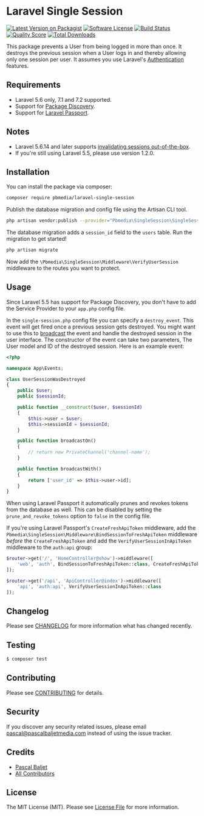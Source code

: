 # Laravel Single Session

[![Latest Version on Packagist](https://img.shields.io/packagist/v/pbmedia/laravel-single-session.svg?style=flat-square)](https://packagist.org/packages/pbmedia/laravel-single-session)
[![Software License](https://img.shields.io/badge/license-MIT-brightgreen.svg?style=flat-square)](LICENSE.md)
[![Build Status](https://img.shields.io/travis/pascalbaljetmedia/laravel-single-session/master.svg?style=flat-square)](https://travis-ci.org/pascalbaljetmedia/laravel-single-session)
[![Quality Score](https://img.shields.io/scrutinizer/g/pascalbaljetmedia/laravel-single-session.svg?style=flat-square)](https://scrutinizer-ci.com/g/pascalbaljetmedia/laravel-single-session)
[![Total Downloads](https://img.shields.io/packagist/dt/pbmedia/laravel-single-session.svg?style=flat-square)](https://packagist.org/packages/pbmedia/laravel-single-session)

This package prevents a User from being logged in more than once. It destroys the previous session when a User logs in and thereby allowing only one session per user. It assumes you use Laravel's [Authentication](https://laravel.com/docs/5.6/authentication) features.

## Requirements
* Laravel 5.6 only, 7.1 and 7.2 supported.
* Support for [Package Discovery](https://laravel.com/docs/5.6/packages#package-discovery).
* Support for [Laravel Passport](https://laravel.com/docs/5.6/passport).

## Notes
* Laravel 5.6.14 and later supports [invalidating sessions out-of-the-box](https://laravel.com/docs/5.6/authentication#invalidating-sessions-on-other-devices).
* If you're still using Laravel 5.5, please use version 1.2.0. 

## Installation

You can install the package via composer:

``` bash
composer require pbmedia/laravel-single-session
```

Publish the database migration and config file using the Artisan CLI tool.

``` bash
php artisan vendor:publish --provider="Pbmedia\SingleSession\SingleSessionServiceProvider"
```

The database migration adds a ```session_id``` field to the ```users``` table. Run the migration to get started!

``` bash
php artisan migrate
```

Now add the ```\Pbmedia\SingleSession\Middleware\VerifyUserSession``` middleware to the routes you want to protect.

## Usage

Since Laravel 5.5 has support for Package Discovery, you don't have to add the Service Provider to your ```app.php``` config file.

In the ```single-session.php``` config file you can specify a ```destroy_event```. This event will get fired once a previous session gets destroyed. You might want to use this to [broadcast](https://laravel.com/docs/5.6/broadcasting) the event and handle the destroyed session in the user interface. The constructor of the event can take two parameters, The User model and ID of the destroyed session. Here is an example event:

```php
<?php

namespace App\Events;

class UserSessionWasDestroyed
{
    public $user;
    public $sessionId;

    public function __construct($user, $sessionId)
    {
        $this->user = $user;
        $this->sessionId = $sessionId;
    }

    public function broadcastOn()
    {
        // return new PrivateChannel('channel-name');
    }

    public function broadcastWith()
    {
        return ['user_id' => $this->user->id];
    }
}
```

When using Laravel Passport it automatically prunes and revokes tokens from the database as well. This can be disabled by setting the ```prune_and_revoke_tokens``` option to ```false``` in the config file.

If you're using Laravel Passport's ```CreateFreshApiToken``` middleware, add the ```Pbmedia\SingleSession\Middleware\BindSessionToFreshApiToken``` middleware *before* the ```CreateFreshApiToken``` and add the ```VerifyUserSessionInApiToken``` middleware to the ```auth:api``` group:

```php
$router->get('/', 'HomeController@show')->middleware([
    'web', 'auth', BindSessionToFreshApiToken::class, CreateFreshApiToken::class
]);

$router->get('/api', 'ApiController@index')->middleware([
    'api', 'auth:api', VerifyUserSessionInApiToken::class
]);
```

## Changelog

Please see [CHANGELOG](CHANGELOG.md) for more information what has changed recently.

## Testing

``` bash
$ composer test
```

## Contributing

Please see [CONTRIBUTING](CONTRIBUTING.md) for details.

## Security

If you discover any security related issues, please email pascal@pascalbaljetmedia.com instead of using the issue tracker.

## Credits

- [Pascal Baljet](https://github.com/pascalbaljet)
- [All Contributors](../../contributors)

## License

The MIT License (MIT). Please see [License File](LICENSE.md) for more information.
